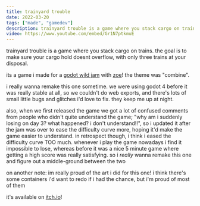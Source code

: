 ```yaml
---
title: trainyard trouble
date: 2022-03-20
tags: ["made", "gamedev"]
description: trainyard trouble is a game where you stack cargo on trains. the goal is to make sure your cargo hold doesnt overflow, with only three trains at your disposal.
video: https://www.youtube.com/embed/Gr1N7ptkmuE
---
```


trainyard trouble is a game where you stack cargo on trains. the goal is to make sure your cargo hold doesnt overflow, with only three trains at your disposal.

its a game i made for a [godot wild jam](https://godotwildjam.com/) with [zoe](https://zoe.kittycat.homes)! the theme was "combine".

i really wanna remake this one sometime. we were using godot 4 before it was really stable at all, so we couldn't do web exports, and there's lots of small little bugs and glitches i'd love to fix. they keep me up at night.

also, when we first released the game we got a lot of confused comments from people who didn't quite understand the game; "why am i suddenly losing on day 3? what happened? i don't understand!!", so i updated it after the jam was over to ease the difficulty curve more, hoping it'd make the game easier to understand. in retrospect though, i think i eased the difficulty curve TOO much. whenever i play the game nowadays i find it impossible to lose, whereas before it was a nice 5 minute game where getting a high score was really satisfying. so i *really* wanna remake this one and figure out a middle-ground between the two

on another note: im really proud of the art i did for this one! i think there's some containers i'd want to redo if i had the chance, but i'm proud of most of them

it's available on [itch.io](https://bathearttiger.itch.io/trainyard-trouble)!
